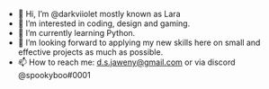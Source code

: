 - 👋 Hi, I’m @darkviiolet mostly known as Lara
- 👀 I’m interested in coding, design and gaming.
- 🌱 I’m currently learning Python.
- 💞️ I’m looking forward to applying my new skills here
   on small and effective projects as much as possible.
- 📫 How to reach me: d.s.jaweny@gmail.com or via discord @spookyboo#0001

<!---
darkviiolet/darkviiolet is a ✨ special ✨ repository because its `README.md` (this file) appears on your GitHub profile.
You can click the Preview link to take a look at your changes.
--->
